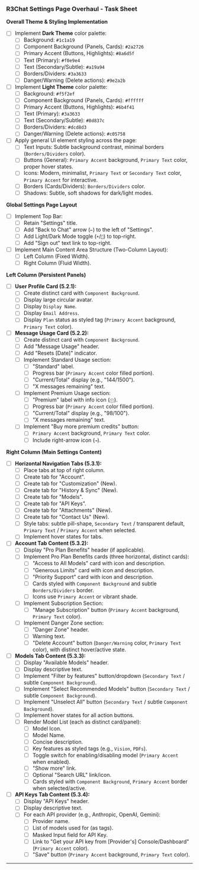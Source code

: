 
### **R3Chat Settings Page Overhaul - Task Sheet**

**Overall Theme & Styling Implementation**

*   [ ] Implement **Dark Theme** color palette:
    *   [ ] Background: `#1c1a19`
    *   [ ] Component Background (Panels, Cards): `#2a2726`
    *   [ ] Primary Accent (Buttons, Highlights): `#8a6d5f`
    *   [ ] Text (Primary): `#f0e9e4`
    *   [ ] Text (Secondary/Subtle): `#a19a94`
    *   [ ] Borders/Dividers: `#3a3633`
    *   [ ] Danger/Warning (Delete actions): `#9e2a2b`
*   [ ] Implement **Light Theme** color palette:
    *   [ ] Background: `#f5f2ef`
    *   [ ] Component Background (Panels, Cards): `#ffffff`
    *   [ ] Primary Accent (Buttons, Highlights): `#6b4f41`
    *   [ ] Text (Primary): `#3a3633`
    *   [ ] Text (Secondary/Subtle): `#8d837c`
    *   [ ] Borders/Dividers: `#dcd8d3`
    *   [ ] Danger/Warning (Delete actions): `#c05758`
*   [ ] Apply general UI element styling across the page:
    *   [ ] Text Inputs: Subtle background contrast, minimal borders (`Borders/Dividers` color).
    *   [ ] Buttons (General): `Primary Accent` background, `Primary Text` color, proper hover states.
    *   [ ] Icons: Modern, minimalist, `Primary Text` or `Secondary Text` color, `Primary Accent` for interactive.
    *   [ ] Borders (Cards/Dividers): `Borders/Dividers` color.
    *   [ ] Shadows: Subtle, soft shadows for dark/light modes.

**Global Settings Page Layout**

*   [ ] Implement Top Bar:
    *   [ ] Retain "Settings" title.
    *   [ ] Add "Back to Chat" arrow (`←`) to the left of "Settings".
    *   [ ] Add Light/Dark Mode toggle (`☀️`/`🌙`) to top-right.
    *   [ ] Add "Sign out" text link to top-right.
*   [ ] Implement Main Content Area Structure (Two-Column Layout):
    *   [ ] Left Column (Fixed Width).
    *   [ ] Right Column (Fluid Width).

**Left Column (Persistent Panels)**

*   [ ] **User Profile Card (5.2.1):**
    *   [ ] Create distinct card with `Component Background`.
    *   [ ] Display large circular avatar.
    *   [ ] Display `Display Name`.
    *   [ ] Display `Email Address`.
    *   [ ] Display `Plan` status as styled tag (`Primary Accent` background, `Primary Text` color).
*   [ ] **Message Usage Card (5.2.2):**
    *   [ ] Create distinct card with `Component Background`.
    *   [ ] Add "Message Usage" header.
    *   [ ] Add "Resets [Date]" indicator.
    *   [ ] Implement Standard Usage section:
        *   [ ] "Standard" label.
        *   [ ] Progress bar (`Primary Accent` color filled portion).
        *   [ ] "Current/Total" display (e.g., "144/1500").
        *   [ ] "X messages remaining" text.
    *   [ ] Implement Premium Usage section:
        *   [ ] "Premium" label with info icon (`ⓘ`).
        *   [ ] Progress bar (`Primary Accent` color filled portion).
        *   [ ] "Current/Total" display (e.g., "98/100").
        *   [ ] "X messages remaining" text.
    *   [ ] Implement "Buy more premium credits" button:
        *   [ ] `Primary Accent` background, `Primary Text` color.
        *   [ ] Include right-arrow icon (`→`).

**Right Column (Main Settings Content)**

*   [ ] **Horizontal Navigation Tabs (5.3.1):**
    *   [ ] Place tabs at top of right column.
    *   [ ] Create tab for "Account".
    *   [ ] Create tab for "Customization" (New).
    *   [ ] Create tab for "History & Sync" (New).
    *   [ ] Create tab for "Models".
    *   [ ] Create tab for "API Keys".
    *   [ ] Create tab for "Attachments" (New).
    *   [ ] Create tab for "Contact Us" (New).
    *   [ ] Style tabs: subtle pill-shape, `Secondary Text` / transparent default, `Primary Text` / `Primary Accent` when selected.
    *   [ ] Implement hover states for tabs.

*   [ ] **Account Tab Content (5.3.2):**
    *   [ ] Display "Pro Plan Benefits" header (if applicable).
    *   [ ] Implement Pro Plan Benefits cards (three horizontal, distinct cards):
        *   [ ] "Access to All Models" card with icon and description.
        *   [ ] "Generous Limits" card with icon and description.
        *   [ ] "Priority Support" card with icon and description.
        *   [ ] Cards styled with `Component Background` and subtle `Borders/Dividers` border.
        *   [ ] Icons use `Primary Accent` or vibrant shade.
    *   [ ] Implement Subscription Section:
        *   [ ] "Manage Subscription" button (`Primary Accent` background, `Primary Text` color).
    *   [ ] Implement Danger Zone section:
        *   [ ] "Danger Zone" header.
        *   [ ] Warning text.
        *   [ ] "Delete Account" button (`Danger/Warning` color, `Primary Text` color), with distinct hover/active state.

*   [ ] **Models Tab Content (5.3.3):**
    *   [ ] Display "Available Models" header.
    *   [ ] Display descriptive text.
    *   [ ] Implement "Filter by features" button/dropdown (`Secondary Text` / subtle `Component Background`).
    *   [ ] Implement "Select Recommended Models" button (`Secondary Text` / subtle `Component Background`).
    *   [ ] Implement "Unselect All" button (`Secondary Text` / subtle `Component Background`).
    *   [ ] Implement hover states for all action buttons.
    *   [ ] Render Model List (each as distinct card/panel):
        *   [ ] Model Icon.
        *   [ ] Model Name.
        *   [ ] Concise description.
        *   [ ] Key features as styled tags (e.g., `Vision`, `PDFs`).
        *   [ ] Toggle switch for enabling/disabling model (`Primary Accent` when enabled).
        *   [ ] "Show more" link.
        *   [ ] Optional "Search URL" link/icon.
        *   [ ] Cards styled with `Component Background`, `Primary Accent` border when selected/active.

*   [ ] **API Keys Tab Content (5.3.4):**
    *   [ ] Display "API Keys" header.
    *   [ ] Display descriptive text.
    *   [ ] For each API provider (e.g., Anthropic, OpenAI, Gemini):
        *   [ ] Provider name.
        *   [ ] List of models used for (as tags).
        *   [ ] Masked Input field for API Key.
        *   [ ] Link to "Get your API key from [Provider's] Console/Dashboard" (`Primary Accent` color).
        *   [ ] "Save" button (`Primary Accent` background, `Primary Text` color).

---
